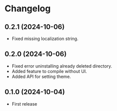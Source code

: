 # Changelog

## 0.2.1 (2024-10-06)

* Fixed missing localization string.

## 0.2.0 (2024-10-06)

* Fixed error uninstalling already deleted directory.
* Added feature to compile without UI.
* Added API for setting theme.

## 0.1.0 (2024-10-04)

* First release